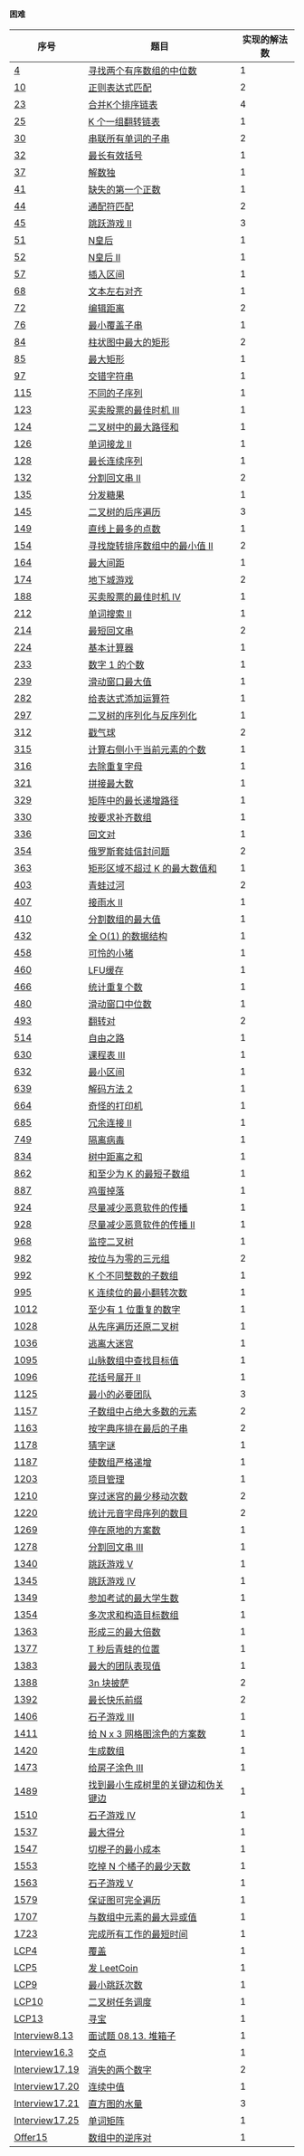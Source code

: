 #### 困难

| 序号                                                         | 题目                                                         | 实现的解法数 |
| ------------------------------------------------------------ | ------------------------------------------------------------ | ------------ |
| [4](https://leetcode-cn.com/problems/median-of-two-sorted-arrays/) | [寻找两个有序数组的中位数](https://github.com/zywaited/leetcode/tree/master/1_50/4/) | 1            |
| [10](https://leetcode-cn.com/problems/regular-expression-matching) | [正则表达式匹配](https://github.com/zywaited/leetcode/tree/master/1_50/10/) | 2            |
| [23](https://leetcode-cn.com/problems/merge-k-sorted-lists/) | [合并K个排序链表](https://github.com/zywaited/leetcode/tree/master/1_50/23/) | 4            |
| [25](https://leetcode-cn.com/problems/reverse-nodes-in-k-group/) | [K 个一组翻转链表](https://github.com/zywaited/leetcode/tree/master/1_50/25/) | 1            |
| [30](https://leetcode-cn.com/problems/substring-with-concatenation-of-all-words/) | [串联所有单词的子串](https://github.com/zywaited/leetcode/tree/master/1_50/30/) | 2            |
| [32](https://leetcode-cn.com/problems/longest-valid-parentheses) | [最长有效括号](https://github.com/zywaited/leetcode/tree/master/1_50/32/) | 1            |
| [37](https://leetcode-cn.com/problems/sudoku-solver)         | [解数独](https://github.com/zywaited/leetcode/tree/master/1_50/37/) | 1            |
| [41](https://leetcode-cn.com/problems/first-missing-positive) | [缺失的第一个正数](https://github.com/zywaited/leetcode/tree/master/1_50/41/) | 1            |
| [44](https://leetcode-cn.com/problems/wildcard-matching)     | [通配符匹配](https://github.com/zywaited/leetcode/tree/master/1_50/44/) | 2            |
| [45](https://leetcode-cn.com/problems/jump-game-ii/)         | [跳跃游戏 II](https://github.com/zywaited/leetcode/tree/master/1_50/45/) | 3            |
| [51](https://leetcode-cn.com/problems/n-queens)              | [N皇后](https://github.com/zywaited/leetcode/tree/master/51_100/51/) | 1            |
| [52](https://leetcode-cn.com/problems/n-queens-ii/)          | [N皇后 II](https://github.com/zywaited/leetcode/tree/master/51_100/52/) | 1            |
| [57](https://leetcode-cn.com/problems/insert-interval/)      | [插入区间](https://github.com/zywaited/leetcode/tree/master/51_100/57/) | 1            |
| [68](https://leetcode-cn.com/problems/text-justification/)   | [文本左右对齐](https://github.com/zywaited/leetcode/tree/master/51_100/68/) | 1            |
| [72](https://leetcode-cn.com/problems/edit-distance/)        | [编辑距离](https://github.com/zywaited/leetcode/tree/master/51_100/76/) | 2            |
| [76](https://leetcode-cn.com/problems/minimum-window-substring) | [最小覆盖子串](https://github.com/zywaited/leetcode/tree/master/51_100/76/) | 1            |
| [84](https://leetcode-cn.com/problems/largest-rectangle-in-histogram/) | [柱状图中最大的矩形](https://github.com/zywaited/leetcode/tree/master/51_100/84/) | 2            |
| [85](https://leetcode-cn.com/problems/maximal-rectangle/)    | [最大矩形](https://github.com/zywaited/leetcode/tree/master/51_100/85/) | 1            |
| [97](https://leetcode-cn.com/problems/interleaving-string/)  | [交错字符串](https://github.com/zywaited/leetcode/tree/master/51_100/97/) | 1            |
| [115](https://leetcode-cn.com/problems/distinct-subsequences/) | [不同的子序列](https://github.com/zywaited/leetcode/tree/master/101_150/124/) | 1            |
| [123](https://leetcode-cn.com/problems/best-time-to-buy-and-sell-stock-iii/) | [买卖股票的最佳时机 III](https://github.com/zywaited/leetcode/tree/master/101_150/123/) | 1            |
| [124](https://leetcode-cn.com/problems/binary-tree-maximum-path-sum/) | [二叉树中的最大路径和](https://github.com/zywaited/leetcode/tree/master/101_150/124/) | 1            |
| [126](https://leetcode-cn.com/problems/word-ladder-ii/)      | [单词接龙 II](https://github.com/zywaited/leetcode/tree/master/101_150/126/) | 1            |
| [128](https://leetcode-cn.com/problems/longest-consecutive-sequence) | [最长连续序列](https://github.com/zywaited/leetcode/tree/master/101_150/128/) | 1            |
| [132](https://leetcode-cn.com/problems/palindrome-partitioning-ii/) | [分割回文串 II](https://github.com/zywaited/leetcode/tree/master/101_150/132/) | 2            |
| [135](https://leetcode-cn.com/problems/candy/)               | [分发糖果](https://github.com/zywaited/leetcode/tree/master/101_150/135/) | 1            |
| [145](https://leetcode-cn.com/problems/binary-tree-postorder-traversal/) | [二叉树的后序遍历](https://github.com/zywaited/leetcode/tree/master/101_150/145/) | 3            |
| [149](https://leetcode-cn.com/problems/max-points-on-a-line/) | [直线上最多的点数](https://github.com/zywaited/leetcode/tree/master/101_150/149/) | 1            |
| [154](https://leetcode-cn.com/problems/find-minimum-in-rotated-sorted-array-ii/) | [寻找旋转排序数组中的最小值 II](https://github.com/zywaited/leetcode/tree/master/101_150/154/) | 2            |
| [164](https://leetcode-cn.com/problems/maximum-gap/)         | [最大间距](https://github.com/zywaited/leetcode/tree/master/151_200/164/) | 1            |
| [174](https://leetcode-cn.com/problems/dungeon-game/)        | [地下城游戏](https://github.com/zywaited/leetcode/tree/master/151_200/174/) | 2            |
| [188](https://leetcode-cn.com/problems/best-time-to-buy-and-sell-stock-iv/) | [买卖股票的最佳时机 IV](https://github.com/zywaited/leetcode/tree/master/151_200/188/) | 1            |
| [212](https://leetcode-cn.com/problems/word-search-ii)       | [单词搜索 II](https://github.com/zywaited/leetcode/tree/master/201_250/212/) | 1            |
| [214](https://leetcode-cn.com/problems/shortest-palindrome)  | [最短回文串](https://github.com/zywaited/leetcode/tree/master/201_250/214/) | 2            |
| [224](https://leetcode-cn.com/problems/basic-calculator/)    | [基本计算器](https://github.com/zywaited/leetcode/tree/master/201_250/224/) | 1            |
| [233](https://leetcode-cn.com/problems/number-of-digit-one/) | [数字 1 的个数](https://github.com/zywaited/leetcode/tree/master/201_250/233/) | 1            |
| [239](https://leetcode-cn.com/problems/sliding-window-maximum) | [滑动窗口最大值](https://github.com/zywaited/leetcode/tree/master/201_250/239/) | 1            |
| [282](https://leetcode-cn.com/problems/expression-add-operators/) | [给表达式添加运算符](https://github.com/zywaited/leetcode/tree/master/251_300/282/) | 1            |
| [297](https://leetcode-cn.com/problems/serialize-and-deserialize-binary-tree/) | [二叉树的序列化与反序列化](https://github.com/zywaited/leetcode/tree/master/251_300/297/) | 1            |
| [312](https://leetcode-cn.com/problems/burst-balloons/)      | [戳气球](https://github.com/zywaited/leetcode/tree/master/301_350/316/) | 2            |
| [315](https://leetcode-cn.com/problems/count-of-smaller-numbers-after-self/) | [计算右侧小于当前元素的个数](https://github.com/zywaited/leetcode/tree/master/301_350/315/) | 1            |
| [316](https://leetcode-cn.com/problems/remove-duplicate-letters/) | [去除重复字母](https://github.com/zywaited/leetcode/tree/master/301_350/316/) | 1            |
| [321](https://leetcode-cn.com/problems/create-maximum-number/) | [拼接最大数](https://github.com/zywaited/leetcode/tree/master/301_350/321/) | 1            |
| [329](https://leetcode-cn.com/problems/longest-increasing-path-in-a-matrix/) | [矩阵中的最长递增路径](https://github.com/zywaited/leetcode/tree/master/301_350/329/) | 1            |
| [330](https://leetcode-cn.com/problems/patching-array/)      | [按要求补齐数组](https://github.com/zywaited/leetcode/tree/master/301_350/330/) | 1            |
| [336](https://leetcode-cn.com/problems/palindrome-pairs/)    | [回文对](https://github.com/zywaited/leetcode/tree/master/301_350/336/) | 1            |
| [354](https://leetcode-cn.com/problems/russian-doll-envelopes/) | [俄罗斯套娃信封问题](https://github.com/zywaited/leetcode/tree/master/301_350/354/) | 2            |
| [363](https://leetcode-cn.com/problems/max-sum-of-rectangle-no-larger-than-k/) | [矩形区域不超过 K 的最大数值和](https://github.com/zywaited/leetcode/tree/master/351_400/363/) | 1            |
| [403](https://leetcode-cn.com/problems/frog-jump/)           | [青蛙过河](https://github.com/zywaited/leetcode/tree/master/401_450/403/) | 2            |
| [407](https://leetcode-cn.com/problems/trapping-rain-water-ii/) | [接雨水 II](https://github.com/zywaited/leetcode/tree/master/401_450/407/) | 1            |
| [410](https://leetcode-cn.com/problems/split-array-largest-sum/) | [分割数组的最大值](https://github.com/zywaited/leetcode/tree/master/401_450/410/) | 1            |
| [432](https://leetcode-cn.com/problems/all-oone-data-structure/) | [全 O(1) 的数据结构](https://github.com/zywaited/leetcode/tree/master/401_450/432/) | 1            |
| [458](https://leetcode-cn.com/problems/poor-pigs/)           | [可怜的小猪](https://github.com/zywaited/leetcode/tree/master/451_500/458/) | 1            |
| [460](https://leetcode-cn.com/problems/lfu-cache/)           | [LFU缓存](https://github.com/zywaited/leetcode/tree/master/451_500/460/) | 1            |
| [466](https://leetcode-cn.com/problems/count-the-repetitions/) | [统计重复个数](https://github.com/zywaited/leetcode/tree/master/451_500/466/) | 1            |
| [480](https://leetcode-cn.com/problems/sliding-window-median/) | [滑动窗口中位数](https://github.com/zywaited/leetcode/tree/master/451_500/480/) | 1            |
| [493](https://leetcode-cn.com/problems/reverse-pairs/)       | [翻转对](https://github.com/zywaited/leetcode/tree/master/451_500/493/) | 2            |
| [514](https://leetcode-cn.com/problems/freedom-trail/)       | [自由之路](https://github.com/zywaited/leetcode/tree/master/501_550/514/) | 1            |
| [630](https://leetcode-cn.com/problems/course-schedule-iii/) | [课程表 III](https://github.com/zywaited/leetcode/tree/master/601_650/630/) | 1            |
| [632](https://leetcode-cn.com/problems/smallest-range-covering-elements-from-k-lists/) | [最小区间](https://github.com/zywaited/leetcode/tree/master/601_650/632/) | 1            |
| [639](https://leetcode-cn.com/problems/decode-ways-ii/)      | [解码方法 2](https://github.com/zywaited/leetcode/tree/master/601_650/639/) | 1            |
| [664](https://leetcode-cn.com/problems/strange-printer/)     | [奇怪的打印机](https://github.com/zywaited/leetcode/tree/master/651_700/664/) | 1            |
| [685](https://leetcode-cn.com/problems/redundant-connection-ii/) | [冗余连接 II](https://github.com/zywaited/leetcode/tree/master/651_700/685/) | 1            |
| [749](https://leetcode-cn.com/problems/contain-virus/)       | [隔离病毒](https://github.com/zywaited/leetcode/tree/master/701_750/749/) | 1            |
| [834](https://leetcode-cn.com/problems/sum-of-distances-in-tree/) | [树中距离之和](https://github.com/zywaited/leetcode/tree/master/801_850/834/) | 1            |
| [862](https://leetcode-cn.com/problems/shortest-subarray-with-sum-at-least-k/) | [和至少为 K 的最短子数组](https://github.com/zywaited/leetcode/tree/master/851_900/862/) | 1            |
| [887](https://leetcode-cn.com/problems/super-egg-drop/)      | [鸡蛋掉落](https://github.com/zywaited/leetcode/tree/master/851_900/887/) | 1            |
| [924](https://leetcode-cn.com/problems/minimize-malware-spread/) | [尽量减少恶意软件的传播](https://github.com/zywaited/leetcode/tree/master/901_950/924/) | 1            |
| [928](https://leetcode-cn.com/problems/minimize-malware-spread-ii/) | [尽量减少恶意软件的传播 II](https://github.com/zywaited/leetcode/tree/master/901_950/928/) | 1            |
| [968](https://leetcode-cn.com/problems/binary-tree-cameras/) | [监控二叉树](https://github.com/zywaited/leetcode/tree/master/951_1000/968/) | 1            |
| [982](https://leetcode-cn.com/problems/triples-with-bitwise-and-equal-to-zero/) | [按位与为零的三元组](https://github.com/zywaited/leetcode/tree/master/951_1000/982/) | 2            |
| [992](https://leetcode-cn.com/problems/subarrays-with-k-different-integers/) | [K 个不同整数的子数组](https://github.com/zywaited/leetcode/tree/master/951_1000/992/) | 1            |
| [995](https://leetcode-cn.com/problems/minimum-number-of-k-consecutive-bit-flips/) | [K 连续位的最小翻转次数](https://github.com/zywaited/leetcode/tree/master/951_1000/995/) | 1            |
| [1012](https://leetcode-cn.com/problems/numbers-with-repeated-digits/) | [至少有 1 位重复的数字](https://github.com/zywaited/leetcode/tree/master/1001_1050/1012/) | 1            |
| [1028](https://leetcode-cn.com/problems/recover-a-tree-from-preorder-traversal/) | [从先序遍历还原二叉树](https://github.com/zywaited/leetcode/tree/master/1001_1050/1028/) | 1            |
| [1036](https://leetcode-cn.com/problems/escape-a-large-maze/) | [逃离大迷宫](https://github.com/zywaited/leetcode/tree/master/1001_1050/1036/) | 1            |
| [1095](https://leetcode-cn.com/problems/find-in-mountain-array/) | [山脉数组中查找目标值](https://github.com/zywaited/leetcode/tree/master/1051_1100/1095/) | 1            |
| [1096](https://leetcode-cn.com/problems/brace-expansion-ii/) | [花括号展开 II](https://github.com/zywaited/leetcode/tree/master/1051_1100/1096/) | 1            |
| [1125](https://leetcode-cn.com/problems/smallest-sufficient-team/) | [最小的必要团队](https://github.com/zywaited/leetcode/tree/master/1101_1150/1125/) | 3            |
| [1157](https://leetcode-cn.com/problems/online-majority-element-in-subarray/) | [子数组中占绝大多数的元素](https://github.com/zywaited/leetcode/tree/master/1151_1200/1157/) | 2            |
| [1163](https://leetcode-cn.com/problems/last-substring-in-lexicographical-order/) | [按字典序排在最后的子串](https://github.com/zywaited/leetcode/tree/master/1151_1200/1163/) | 2            |
| [1178](https://leetcode-cn.com/problems/number-of-valid-words-for-each-puzzle/) | [猜字谜](https://github.com/zywaited/leetcode/tree/master/1151_1200/1178/) | 1            |
| [1187](https://leetcode-cn.com/problems/make-array-strictly-increasing/) | [使数组严格递增](https://github.com/zywaited/leetcode/tree/master/1151_1200/1187/) | 1            |
| [1203](https://leetcode-cn.com/problems/sort-items-by-groups-respecting-dependencies/) | [项目管理](https://github.com/zywaited/leetcode/tree/master/1201_1250/1203/) | 1            |
| [1210](https://leetcode-cn.com/problems/minimum-moves-to-reach-target-with-rotations/) | [穿过迷宫的最少移动次数](https://github.com/zywaited/leetcode/tree/master/1201_1250/1210/) | 2            |
| [1220](https://leetcode-cn.com/problems/count-vowels-permutation/) | [统计元音字母序列的数目](https://github.com/zywaited/leetcode/tree/master/1201_1250/1220/) | 2            |
| [1269](https://leetcode-cn.com/problems/number-of-ways-to-stay-in-the-same-place-after-some-steps/) | [停在原地的方案数](https://github.com/zywaited/leetcode/tree/master/1278_1300/1269/) | 1            |
| [1278](https://leetcode-cn.com/problems/palindrome-partitioning-iii/) | [分割回文串 III](https://github.com/zywaited/leetcode/tree/master/1278_1300/1278/) | 1            |
| [1340](https://leetcode-cn.com/problems/jump-game-v/)        | [跳跃游戏 V](https://github.com/zywaited/leetcode/tree/master/1301_1350/1340/) | 1            |
| [1345](https://leetcode-cn.com/problems/jump-game-iv/)       | [跳跃游戏 IV](https://github.com/zywaited/leetcode/tree/master/1301_1350/1345/) | 1            |
| [1349](https://leetcode-cn.com/problems/maximum-students-taking-exam/) | [参加考试的最大学生数](https://github.com/zywaited/leetcode/tree/master/1301_1350/1349/) | 1            |
| [1354](https://leetcode-cn.com/problems/construct-target-array-with-multiple-sums/) | [多次求和构造目标数组](https://github.com/zywaited/leetcode/tree/master/1351_1400/1354/) | 1            |
| [1363](https://leetcode-cn.com/problems/largest-multiple-of-three/) | [形成三的最大倍数](https://github.com/zywaited/leetcode/tree/master/1351_1400/1363/) | 1            |
| [1377](https://leetcode-cn.com/problems/frog-position-after-t-seconds/) | [T 秒后青蛙的位置](https://github.com/zywaited/leetcode/tree/master/1351_1400/1377/) | 1            |
| [1383](https://leetcode-cn.com/problems/maximum-performance-of-a-team/) | [最大的团队表现值](https://github.com/zywaited/leetcode/tree/master/1351_1400/1383/) | 1            |
| [1388](https://leetcode-cn.com/problems/pizza-with-3n-slices/) | [3n 块披萨](https://github.com/zywaited/leetcode/tree/master/1351_1400/1388/) | 2            |
| [1392](https://leetcode-cn.com/problems/longest-happy-prefix/) | [最长快乐前缀](https://github.com/zywaited/leetcode/tree/master/1351_1400/1392/) | 2            |
| [1406](https://leetcode-cn.com/problems/stone-game-iii/)     | [石子游戏 III](https://github.com/zywaited/leetcode/tree/master/1401_1450/1406/) | 1            |
| [1411](https://leetcode-cn.com/problems/number-of-ways-to-paint-n-x-3-grid/) | [给 N x 3 网格图涂色的方案数](https://github.com/zywaited/leetcode/tree/master/1401_1450/1411/) | 1            |
| [1420](https://leetcode-cn.com/problems/build-array-where-you-can-find-the-maximum-exactly-k-comparisons/) | [生成数组](https://github.com/zywaited/leetcode/tree/master/1401_1450/1420/) | 1            |
| [1473](https://leetcode-cn.com/problems/paint-house-iii/)    | [给房子涂色 III](https://github.com/zywaited/leetcode/tree/master/1451_1500/1473/) | 1            |
| [1489](https://leetcode-cn.com/problems/find-critical-and-pseudo-critical-edges-in-minimum-spanning-tree/) | [找到最小生成树里的关键边和伪关键边](https://github.com/zywaited/leetcode/tree/master/1451_1500/1489/) | 1            |
| [1510](https://leetcode-cn.com/problems/stone-game-iv/)      | [石子游戏 IV](https://github.com/zywaited/leetcode/tree/master/1501_1550/1510/) | 1            |
| [1537](https://leetcode-cn.com/problems/get-the-maximum-score/) | [最大得分](https://github.com/zywaited/leetcode/tree/master/1501_1550/1537/) | 1            |
| [1547](https://leetcode-cn.com/problems/minimum-cost-to-cut-a-stick/) | [切棍子的最小成本](https://github.com/zywaited/leetcode/tree/master/1501_1550/1547/) | 1            |
| [1553](https://leetcode-cn.com/problems/minimum-number-of-days-to-eat-n-oranges/) | [吃掉 N 个橘子的最少天数](https://github.com/zywaited/leetcode/tree/master/1551_1600/1553/) | 1            |
| [1563](https://leetcode-cn.com/problems/stone-game-v/)       | [石子游戏 V](https://github.com/zywaited/leetcode/tree/master/1551_1600/1563/) | 1            |
| [1579](https://leetcode-cn.com/problems/remove-max-number-of-edges-to-keep-graph-fully-traversable/) | [保证图可完全遍历](https://github.com/zywaited/leetcode/tree/master/1551_1600/1579/) | 1            |
| [1707](https://leetcode-cn.com/problems/maximum-xor-with-an-element-from-array/) | [与数组中元素的最大异或值](https://github.com/zywaited/leetcode/tree/master/1701_1750/1707/) | 1            |
| [1723](https://leetcode-cn.com/problems/find-minimum-time-to-finish-all-jobs/) | [完成所有工作的最短时间](https://github.com/zywaited/leetcode/tree/master/1701_1750/1723/) | 1            |
| [LCP4](https://leetcode-cn.com/problems/broken-board-dominoes/) | [ 覆盖](https://github.com/zywaited/leetcode/tree/master/LCP/1_50/4/) | 1            |
| [LCP5](https://leetcode-cn.com/problems/coin-bonus/)         | [发 LeetCoin](https://github.com/zywaited/leetcode/tree/master/LCP/1_50/5/) | 1            |
| [LCP9](https://leetcode-cn.com/problems/zui-xiao-tiao-yue-ci-shu/) | [最小跳跃次数](https://github.com/zywaited/leetcode/tree/master/LCP/1_50/9/) | 1            |
| [LCP10](https://leetcode-cn.com/problems/er-cha-shu-ren-wu-diao-du/) | [二叉树任务调度](https://github.com/zywaited/leetcode/tree/master/LCP/1_50/10/) | 1            |
| [LCP13](https://leetcode-cn.com/problems/xun-bao/)           | [寻宝](https://github.com/zywaited/leetcode/tree/master/LCP/1_50/13/) | 1            |
| [Interview8.13](https://leetcode-cn.com/problems/pile-box-lcci/) | [面试题 08.13. 堆箱子](https://github.com/zywaited/leetcode/tree/master/Interview/8_1_50/13/) | 1            |
| [Interview16.3](https://leetcode-cn.com/problems/intersection-lcci/) | [交点](https://github.com/zywaited/leetcode/tree/master/Interview/16_1_50/3/) | 1            |
| [Interview17.19](https://leetcode-cn.com/problems/missing-two-lcci/) | [消失的两个数字](https://github.com/zywaited/leetcode/tree/master/Interview/17_1_50/19/) | 2            |
| [Interview17.20](https://leetcode-cn.com/problems/continuous-median-lcci/) | [连续中值](https://github.com/zywaited/leetcode/tree/master/Interview/17_1_50/20/) | 1            |
| [Interview17.21](https://leetcode-cn.com/problems/volume-of-histogram-lcci/) | [直方图的水量](https://github.com/zywaited/leetcode/tree/master/Interview/17_1_50/21/) | 3            |
| [Interview17.25](https://leetcode-cn.com/problems/word-rectangle-lcci/) | [单词矩阵](https://github.com/zywaited/leetcode/tree/master/Interview/17_1_50/25/) | 1            |
| [Offer15](https://leetcode-cn.com/problems/shu-zu-zhong-de-ni-xu-dui-lcof/) | [数组中的逆序对](https://github.com/zywaited/leetcode/tree/master/Offer/51_100/51/) | 1            |

